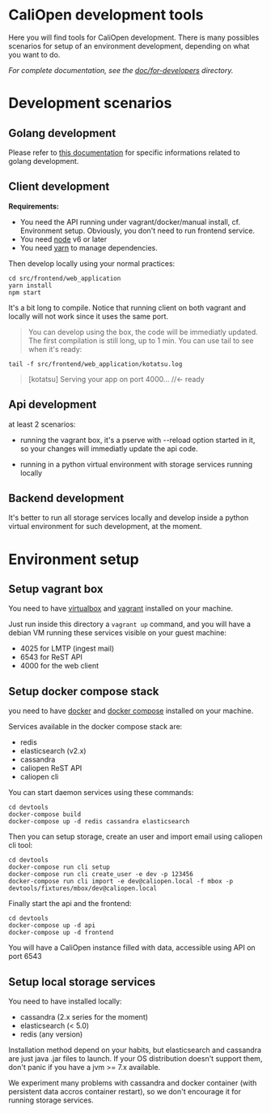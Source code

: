 # CaliOpen development tools

Here you will find tools for CaliOpen development. There is many possibles
scenarios for setup of an environment development, depending on what you
want to do.

_For complete documentation, see the [doc/for-developers](../doc/for-developers) directory._

# Development scenarios

## Golang development

Please refer to [this documentation](https://github.com/CaliOpen/Caliopen/doc/goland-dev.md)
for specific informations related to golang development.

## Client development

**Requirements:**

* You need the API running under vagrant/docker/manual install, cf. Environment setup. Obviously, you don't need to run frontend service.
* You need [node](https://nodejs.org/en/) v6 or later
* You need [yarn](https://yarnpkg.com/en/docs/install) to manage dependencies.

Then develop locally using your normal practices:

```
cd src/frontend/web_application
yarn install
npm start
```

It's a bit long to compile. Notice that running client on both vagrant and locally will not work
since it uses the same port.

> You can develop using the box, the code will be immediatly updated. The first compilation is still
> long, up to 1 min. You can use tail to see when it's ready:

```
tail -f src/frontend/web_application/kotatsu.log
```

> [kotatsu] Serving your app on port 4000... //<- ready

## Api development

at least 2 scenarios:

- running the vagrant box, it's a pserve with --reload option started
  in it, so your changes will immediatly update the api code.

- running in a python virtual environment with storage services running locally

## Backend development

It's better to run all storage services locally and develop inside a python virtual
environment for such development, at the moment.

# Environment setup

## Setup vagrant box

You need to have [virtualbox](https://www.virtualbox.org/) and [vagrant](https://vagrantup.com) installed on your machine.

Just run inside this directory a ``vagrant up`` command, and you will have a debian
VM running these services visible on your guest machine:

- 4025 for LMTP (ingest mail)
- 6543 for ReST API
- 4000 for the web client

## Setup docker compose stack

you need to have [docker](https://docs.docker.com/engine/installation/) and [docker compose](https://docs.docker.com/compose/) installed on your machine.

Services available in the docker compose stack are:

- redis
- elasticsearch (v2.x)
- cassandra
- caliopen ReST API
- caliopen cli

You can start daemon services using these commands:

```
cd devtools
docker-compose build
docker-compose up -d redis cassandra elasticsearch
```

Then you can setup storage, create an user and import email using caliopen cli tool:
```
cd devtools
docker-compose run cli setup
docker-compose run cli create_user -e dev -p 123456
docker-compose run cli import -e dev@caliopen.local -f mbox -p devtools/fixtures/mbox/dev@caliopen.local
```

Finally start the api and the frontend:

```
cd devtools
docker-compose up -d api
docker-compose up -d frontend
```

You will have a CaliOpen instance filled with data, accessible using API on port 6543

## Setup local storage services

You need to have installed locally:
- cassandra (2.x series for the moment)
- elasticsearch (< 5.0)
- redis (any version)

Installation method depend on your habits, but elasticsearch and cassandra are just
java .jar files to launch. If your OS distribution doesn't support them, don't panic
if you have a jvm >= 7.x available.

We experiment many problems with cassandra and docker container (with persistent
data accros container restart), so we don't encourage it for running storage services.
